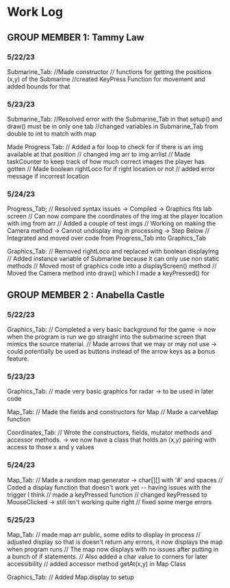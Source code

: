 # Work Log

## GROUP MEMBER 1: Tammy Law

### 5/22/23
Submarine_Tab: //Made constructor
               // functions for getting the positions (x,y) of the Submarine
               //created KeyPress Function for movement and added bounds for that

### 5/23/23
Submarine_Tab: //Resolved error with the Submarine_Tab in that setup() and draw() must be in only one tab
               //changed variables in Submarine_Tab from double to int to match with map

Made Progress Tab: // Added a for loop to check for if there is an img available at that position
                   // changed img arr to img arrlist
                   // Made taskCounter to keep track of how much correct images the player has gotten
                   // Made boolean rightLoco for if right location or not
                   // added error message if incorrest location

### 5/24/23
Progress_Tab; // Resolved syntax issues -> Compiled -> Graphics fits lab screen
              // Can now compare the coordinates of the img at the player location with img from arr
              // Added a couple of test imgs
              // Working on making the Camera method -> Cannot undisplay img in processing -> Step Below
              // Integrated and moved over code from Progress_Tab into Graphics_Tab

Graphics_Tab: // Removed rightLoco and replaced with boolean displayImg
              // Added instance variable of Submarine because it can only use non static methods
              // Moved most of graphics code into a displayScreen() method
              // Moved the Camera method into draw() which I made a keyPressed() for


## GROUP MEMBER 2 : Anabella Castle

### 5/22/23

Graphics_Tab: // Completed a very basic background for the game -> now when the program is run we go straight into the submarine screen that mimics the source material.
              // Made arrows that we may or may not use -> could potentially be used as buttons instead of the arrow keys as a bonus feature.

### 5/23/23

Graphics_Tab: // made very basic graphics for radar -> to be used in later code

Map_Tab:  // Made the fields and constructors for Map
          // Made a carveMap function

Coordinates_Tab: // Wrote the constructors, fields, mutator methods and accessor methods. -> we now have a class that holds an (x,y) pairing with access to those x and y values

### 5/24/23

Map_Tab:  // Made a random map generator -> char[][] with '#' and spaces
          // Coded a display function that doesn't work yet -- having issues with the trigger I think
          // made a keyPressed function
          // changed keyPressed to MouseClicked -> still isn't working quite right
          // fixed some merge errors

### 5/25/23

Map_Tab:  // made map arr public, some edits to display in process
          // adjusted display so that is doesn't return any errors, it now displays the map when program runs
          // The map now displays with no issues after putting in a bunch of if statements.
          // Also added a char value to corners for later accessibility
          // added accessor method getAt(x,y) in Map Class

Graphics_Tab: // Added Map.display to setup
